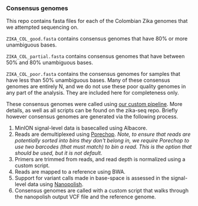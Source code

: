 ### Consensus genomes

This repo contains fasta files for each of the Colombian Zika genomes that we attempted sequencing on.

`ZIKA_COL_good.fasta` contains consensus genomes that have 80% or more unambiguous bases.

`ZIKA_COL_partial.fasta` contains consensus genomes that have between 50% and 80% unambiguous bases.

`ZIKA_COL_poor.fasta` contains the consensus genomes for samples that have less than 50% unambiguous bases. Many of these consensus genomes are entirely N, and we do not use these poor quality genomes in any part of the analysis. They are included here for completeness only.

These consensus genomes were called using [our custom pipeline](https://github.com/blab/zika-seq). More details, as well as all scripts can be found on the zika-seq repo. Briefly however consensus genomes are generated via the following process.

1. MinION signal-level data is basecalled using Albacore.
2. Reads are demultiplexed using [Porechop](https://github.com/rrwick/Porechop). _Note, to ensure that reads are potentially sorted into bins they don't belong in, we require Porechop to use two barcodes (that must match) to bin a read. This is the option that should be used, but it is not default._
3. Primers are trimmed from reads, and read depth is normalized using a custom script.
4. Reads are mapped to a reference using BWA.
5. Support for variant calls made in base-space is assessed in the signal-level data using [Nanopolish](https://github.com/jts/nanopolish).
6. Consensus genomes are called with a custom script that walks through the nanopolish output VCF file and the reference genome.
